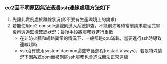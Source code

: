 ### ec2因不明原因無法透過ssh連線處理方法如下
1. 先讓此實例處於離線狀況(即不要有生產環境上的請求)
2. 若能使用ec2 console連線則進入系統排查，不能則先等待當前請求處理完畢後再透過監控確認狀況；最後手段將服務器進行重啟
	* 在非防火牆和網路異常的情況下，一般都是cpu滿載，當要進行ssh時導致連線超時
	* ssh沒有使用system daemon這些守護進程(restart always)，若是特殊情況下因系統oom而被刪除ssh服務也會造成無法正常連線